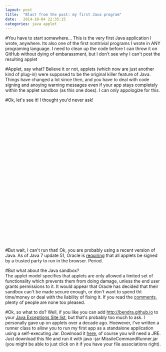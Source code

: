 ```yaml
---
layout: post
title:  "Blast from the past: my first Java program"
date:   2014-10-04 22:35:15
categories: java applet
---
```

#You have to start somewhere...
This is the very first Java application I wrote, anywhere.  Its also one of the first nontrivial programs I wrote in ANY programing language.  I need to clean up the code before I can throw it on GitHub without dying of embarassment, but I don't see why I can't post the resulting applet

#Applet, say what?
Believe it or not, applets (which now are just another kind of plug-in) were  supposed to be the original killer feature of Java.  Things have changed a lot since then, and you have to deal with code signing and anoying warning messages even if your app stays completely within the applet sandbox (as this one does).  I can only appologize for this.

#Ok, let's see it!
I thought you'd never ask!

<object type="application/x-java-applet" name="MissileCommander" width="500" height="435">
  <param name="archive" value="/resources/missileCommand.jar" />
  <param name="code" value="v2.MissileCommandApplet.class" />
</object>

#But wait, I can't run that!
Ok, you are probably using a recent version of Java.  As of Java 7 update 51, Oracle is [requiring](https://blogs.oracle.com/java-platform-group/entry/new_security_requirements_for_rias) that all applets be signed by a trusted party to run in the browser.  Period. 

#But what about the Java sandbox?  
The applet model specifies that applets are only allowed a limited set of functionality which prevents them from doing damage, unless the end user grants permissions to it.  It would appear that Oracle has decided that their sandbox can't be made secure enough, or don't want to spend tht time/money or deal with the liability of fixing it.  If you read the [comments](https://blogs.oracle.com/java-platform-group/entry/new_security_requirements_for_rias), plenty of people are none too pleased.

#Ok, so what to do? 
Well, if you like you can add http://bendra.github.io to your [Java Exceptions Site list](http://www.java.com/en/download/help/java_blocked.xml), but that's probably too much to ask.  I personally gave up on applets over a decade ago.  Hoewever, I've written a runner class to allow you to run my first app as a standalone application using a self-executing Jar.  Dowlnoad it [here](/resources/MissileCommandRunner.jar), of course you will need a JRE.  Just download this file and run it with java -jar MissileCommandRunner.jar (you might be able to just click on it if you have your file associations right).
